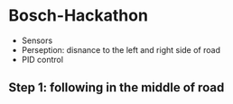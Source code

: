 # Bosch-Hackathon

* Sensors
* Perseption: disnance to the left and right side of road
* PID control

## Step 1: following in the middle of road
